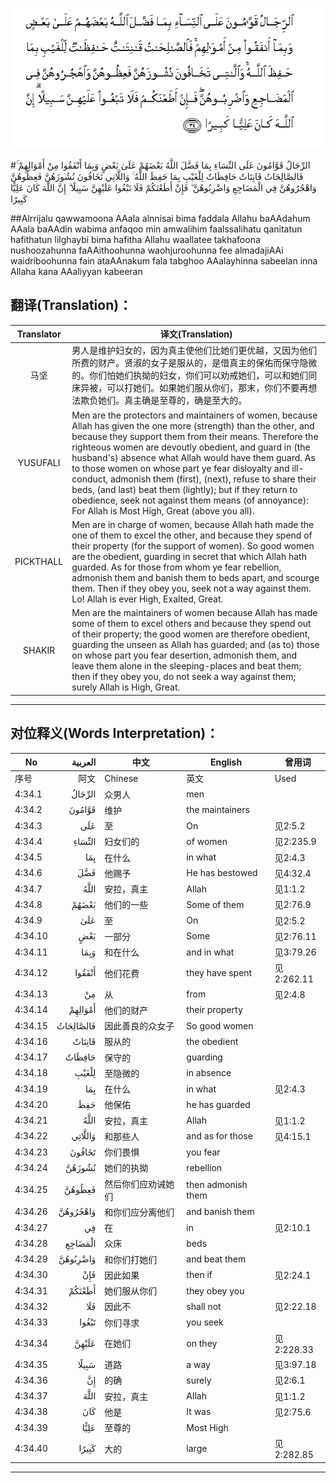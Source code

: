 ![004:034](images/004_034.gif)

#الرِّجَالُ قَوَّامُونَ عَلَى النِّسَاءِ بِمَا فَضَّلَ اللَّهُ بَعْضَهُمْ عَلَىٰ بَعْضٍ وَبِمَا أَنْفَقُوا مِنْ أَمْوَالِهِمْ ۚ فَالصَّالِحَاتُ قَانِتَاتٌ حَافِظَاتٌ لِلْغَيْبِ بِمَا حَفِظَ اللَّهُ ۚ وَاللَّاتِي تَخَافُونَ نُشُوزَهُنَّ فَعِظُوهُنَّ وَاهْجُرُوهُنَّ فِي الْمَضَاجِعِ وَاضْرِبُوهُنَّ ۖ فَإِنْ أَطَعْنَكُمْ فَلَا تَبْغُوا عَلَيْهِنَّ سَبِيلًا ۗ إِنَّ اللَّهَ كَانَ عَلِيًّا كَبِيرًا 

##Alrrijalu qawwamoona AAala alnnisai bima faddala Allahu baAAdahum AAala baAAdin wabima anfaqoo min amwalihim faalssalihatu qanitatun hafithatun lilghaybi bima hafitha Allahu waallatee takhafoona nushoozahunna faAAithoohunna waohjuroohunna fee almadajiAAi waidriboohunna fain ataAAnakum fala tabghoo AAalayhinna sabeelan inna Allaha kana AAaliyyan kabeeran 

## 翻译(Translation)：

| Translator | 译文(Translation)                                            |
| :--------: | ------------------------------------------------------------ |
|    马坚    | 男人是维护妇女的，因为真主使他们比她们更优越，又因为他们所费的财产。贤淑的女子是服从的，是借真主的保佑而保守隐微的。你们怕她们执拗的妇女，你们可以劝戒她们，可以和她们同床异被，可以打她们。如果她们服从你们，那末，你们不要再想法欺负她们。真主确是至尊的，确是至大的。 |
|  YUSUFALI  | Men are the protectors and maintainers of women, because Allah has given the one more (strength) than the other, and because they support them from their means. Therefore the righteous women are devoutly obedient, and guard in (the husband's) absence what Allah would have them guard. As to those women on whose part ye fear disloyalty and ill-conduct, admonish them (first), (next), refuse to share their beds, (and last) beat them (lightly); but if they return to obedience, seek not against them means (of annoyance): For Allah is Most High, Great (above you all). |
| PICKTHALL  | Men are in charge of women, because Allah hath made the one of them to excel the other, and because they spend of their property (for the support of women). So good women are the obedient, guarding in secret that which Allah hath guarded. As for those from whom ye fear rebellion, admonish them and banish them to beds apart, and scourge them. Then if they obey you, seek not a way against them. Lo! Allah is ever High, Exalted, Great. |
|   SHAKIR   | Men are the maintainers of women because Allah has made some of them to excel others and because they spend out of their property; the good women are therefore obedient, guarding the unseen as Allah has guarded; and (as to) those on whose part you fear desertion, admonish them, and leave them alone in the sleeping-places and beat them; then if they obey you, do not seek a way against them; surely Allah is High, Great. |

---

## 对位释义(Words Interpretation)：

| No   | العربية | 中文    | English | 曾用词 |
| ---- | ------: | ------- | ------- | ------ |
| 序号 |    阿文 | Chinese | 英文    | Used   |
| 4:34.1  | الرِّجَالُ    | 众男人             | men                |            |
| 4:34.2  | قَوَّامُونَ    | 维护               | the maintainers    |            |
| 4:34.3  | عَلَى       | 至                 | On                 | 见2:5.2    |
| 4:34.4  | النِّسَاءِ    | 妇女们的           | of women           | 见2:235.9  |
| 4:34.5  | بِمَا       | 在什么             | in what            | 见2:4.3    |
| 4:34.6  | فَضَّلَ       | 他赐予             | He has bestowed    | 见4:32.4   |
| 4:34.7  | اللَّهُ      | 安拉，真主         | Allah              | 见1:1.2    |
| 4:34.8  | بَعْضَهُمْ     | 他们的一些         | Some of them       | 见2:76.9   |
| 4:34.9  | عَلَىٰ       | 至                 | On                 | 见2:5.2    |
| 4:34.10 | بَعْضٍ       | 一部分             | Some               | 见2:76.11  |
| 4:34.11 | وَبِمَا      | 和在什么           | and in what        | 见3:79.26  |
| 4:34.12 | أَنْفَقُوا    | 他们花费           | they have spent    | 见2:262.11 |
| 4:34.13 | مِنْ        | 从                 | from               | 见2:4.8    |
| 4:34.14 | أَمْوَالِهِمْ   | 他们的财产         | their property     |            |
| 4:34.15 | فَالصَّالِحَاتُ | 因此善良的众女子   | So good women      |            |
| 4:34.16 | قَانِتَاتٌ    | 服从的             | the obedient       |            |
| 4:34.17 | حَافِظَاتٌ    | 保守的             | guarding           |            |
| 4:34.18 | لِلْغَيْبِ     | 至隐微的           | in absence         |            |
| 4:34.19 | بِمَا       | 在什么             | in what            | 见2:4.3    |
| 4:34.20 | حَفِظَ       | 他保佑             | he has guarded     |            |
| 4:34.21 | اللَّهُ      | 安拉，真主         | Allah              | 见1:1.2    |
| 4:34.22 | وَاللَّاتِي   | 和那些人           | and as for those   | 见4:15.1   |
| 4:34.23 | تَخَافُونَ    | 你们畏惧           | you fear           |            |
| 4:34.24 | نُشُوزَهُنَّ    | 她们的执拗         | rebellion          |            |
| 4:34.25 | فَعِظُوهُنَّ    | 然后你们应劝诫她们 | then admonish them |            |
| 4:34.26 | وَاهْجُرُوهُنَّ  | 和你们应分离他们   | and banish them    |            |
| 4:34.27 | فِي        | 在                 | in                 | 见2:10.1   |
| 4:34.28 | الْمَضَاجِعِ   | 众床               | beds               |            |
| 4:34.29 | وَاضْرِبُوهُنَّ  | 和你们打她们       | and beat them      |            |
| 4:34.30 | فَإِنْ       | 因此如果           | then if            | 见2:24.1   |
| 4:34.31 | أَطَعْنَكُمْ    | 她们服从你们       | they obey you      |            |
| 4:34.32 | فَلَا       | 因此不             | shall not          | 见2:22.18  |
| 4:34.33 | تَبْغُوا     | 你们寻求           | you seek           |            |
| 4:34.34 | عَلَيْهِنَّ     | 在她们             | on they            | 见2:228.33 |
| 4:34.35 | سَبِيلًا     | 道路               | a way              | 见3:97.18  |
| 4:34.36 | إِنَّ        | 的确               | surely             | 见2:6.1    |
| 4:34.37 | اللَّهَ      | 安拉，真主         | Allah              | 见1:1.2    |
| 4:34.38 | كَانَ       | 他是               | It was             | 见2:75.6   |
| 4:34.39 | عَلِيًّا      | 至尊的             | Most High          |            |
| 4:34.40 | كَبِيرًا     | 大的               | large              | 见2:282.85 |

---
